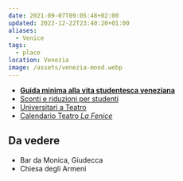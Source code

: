 ```yaml
---
date: 2021-09-07T09:05:48+02:00
updated: 2022-12-22T23:40:20+01:00
aliases:
  - Venice
tags:
  - place
location: Venezia
image: /assets/venezia-mood.webp
---
```

- [**Guida minima alla vita studentesca veneziana**](https://www.unive.it/pag/14024/?tx_news_pi1[news]=10609&cHash=f76a09ae3f0a56e2b997122b0a2df70d 'Guida minima alla vita studentesca veneziana')
- [Sconti e riduzioni per studenti](https://www.comune.venezia.it/it/content/elenco-sconti-e-riduzioni-0)
- [Universitari a Teatro](https://www.teatrostabileveneto.it/esu-a-teatro/ 'Universitari a Teatro')
- [Calendario Teatro *La Fenice*](https://www.teatrolafenice.it/calendario/ 'Calendario - Teatro La Fenice')

## Da vedere

- Bar da Monica, Giudecca
- Chiesa degli Armeni
